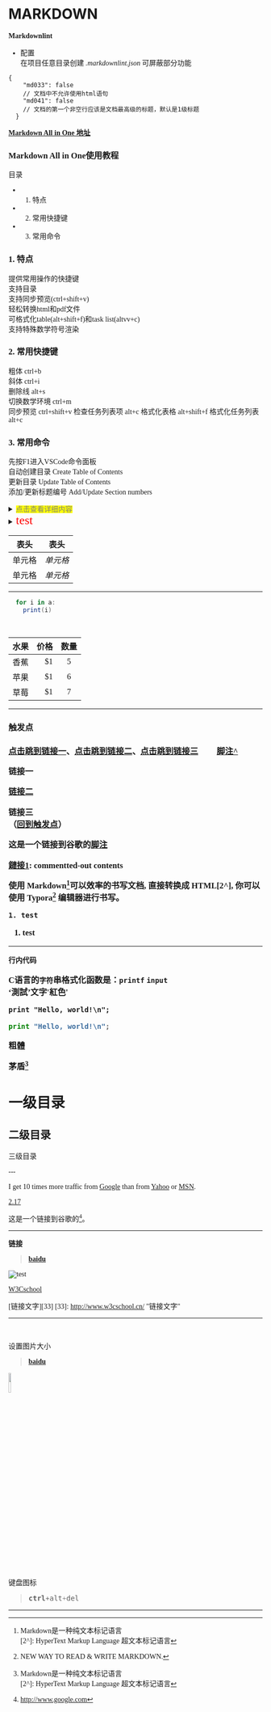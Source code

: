 # **MARKDOWN**

<font face=微软雅黑>
<!-- <font size=4>   -->

**Markdownlint**  

* 配置  
    在项目任意目录创建 *.markdownlint.json* 可屏蔽部分功能
```
{
    "md033": false
    // 文档中不允许使用html语句
    "md041": false
    // 文档的第一个非空行应该是文档最高级的标题，默认是1级标题
  }
```

[**Markdown All in One 地址**](https://marketplace.visualstudio.com/items?itemName=yzhang.markdown-all-in-one)

### Markdown All in One使用教程  

目录

- 1. 特点
- 2. 常用快捷键
- 3. 常用命令  
  
### 1. 特点

提供常用操作的快捷键  
支持目录  
支持同步预览(ctrl+shift+v)  
轻松转换html和pdf文件  
可格式化table(alt+shift+f)和task list(altvv+c)  
支持特殊数学符号渲染
  
### 2. 常用快捷键

粗体 ctrl+b  
斜体 ctrl+i  
删除线 alt+s  
切换数学环境 ctrl+m  
同步预览 ctrl+shift+v
检查任务列表项 alt+c
格式化表格 alt+shift+f
格式化任务列表 alt+c

### 3. 常用命令

先按F1进入VSCode命令面板  
自动创建目录 Create Table of Contents  
更新目录 Update Table of Contents  
添加/更新标题编号 Add/Update Section numbers  

<details>
  <summary><mark><font color=GRAY>点击查看详细内容</font></mark></summary>
  <p> - 测试 测试测试</p>
  
  <code>  
   for i in a:
    print(i)
  </code></pre>
</details>

<details><summary><font size=5 color=red>test</font></summary>

   dd  
aaa
</details>

[~]: 注释

| 表头   | 表头     |
| ------ | -------- |
| 单元格 | *单元格* |
| 单元格 | *单元格* |
---

```c#
  for i in a:
    print(i)
```

&nbsp;
</br>

| 水果 | 价格 | 数量  |
| ---- | ---: | :---: |
| 香蕉 |   $1 |   5   |
| 苹果 |   $1 |   6   |
| 草莓 |   $1 |   7   |
---
<h3 id=t>  触发点 <h3>

[点击跳到链接一](#1)、[点击跳到链接二](#2)、[点击跳到链接三](#3) &nbsp; &nbsp; &nbsp; &nbsp; [脚注^](脚注^)

<p id=1>链接一</p>

<a id=2>[链接二](https://baidu.com)</a>

<a id=3>链接三</a>  
（[回到触发点](#t)）  

这是一个链接到谷歌的[脚注]  

[脚注]: http://www.google.com  

[鏈接1]: commentted-out contents  

[鏈接1]: https://baidu.com  

使用 Markdown[^1]可以效率的书写文档, 直接转换成 HTML[2^], 你可以使用 Typora[^T] 编辑器进行书写。  
[^1]:Markdown是一种纯文本标记语言  
[2^]: HyperText Markup Language 超文本标记语言  
[^T]:NEW WAY TO READ & WRITE MARKDOWN.  

`1. test`  

1. test

---
    行内代码

C语言的`字符`串格式化函数是：`printf` `input`  
‘測試’文字'紅色'

```
print "Hello, world!\n";
```

```python
print "Hello, world!\n";
```

**粗體**

茅盾[^1]
[^1]: 我国著名的文学作家
[toc]
[1.一级目录](#1m)  
　[1.1二级目录](#1m.1)
　　[1.1.1三级目录](#1m.1.1)

<h1 id='1m'> 一级目录 </h1>

<h2 id='1m.1'> 二级目录 </h2>  
<p id='1m.1.1'> 三级目录 </p>
---

I get 10 times more traffic from [Google] than from [Yahoo][2] or [MSN][3].  

[Google]: http://google.com/        "Google"
[yahoo]: https://baidu.com
[2]: http://search.yahoo.com/  "Yahoo Search"
[3]: http://search.msn.com/    "MSN Search"

[2.17]

[2.17]:http://192.168.2.17

这是一个链接到谷歌的[^脚注]。

[^脚注]: http://www.google.com

---
**链接**  
>[**baidu**](http://baidu.com)

![test](https://www.baidu.com/img/flexible/logo/pc/result.png)  

[W3Cschool](http://www.w3cschool.cn/)   

[链接文字][33]
[33]: http://www.w3cschool.cn/ "链接文字"

---
</br>

设置图片大小
>[**baidu**](http://baidu.com)
<image src=https://www.baidu.com/img/flexible/logo/pc/result.png height="10%" width="10%">  

键盘图标  
> <kbd>**ctrl**</kbd>**+**<kbd>alt</kbd>+<kbd>del</kbd>
---
